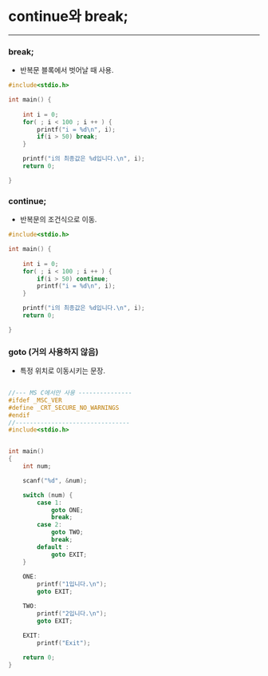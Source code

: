# continue와 break;
---

### break; 
  
 - 반복문 블록에서 벗어날 때 사용.
 
 ```c 
 #include<stdio.h>

 int main() {
    
     int i = 0; 
     for( ; i < 100 ; i ++ ) {
         printf("i = %d\n", i);
         if(i > 50) break; 
     }

     printf("i의 최종값은 %d입니다.\n", i);
     return 0;

 }
 ``` 

### continue;

  - 반복문의 조건식으로 이동. 

 ```c 
 #include<stdio.h>

 int main() {
    
     int i = 0; 
     for( ; i < 100 ; i ++ ) {
         if(i > 50) continue; 
         printf("i = %d\n", i);
     }

     printf("i의 최종값은 %d입니다.\n", i);
     return 0;

 }
 ``` 
 

### goto (거의 사용하지 않음)

  - 특정 위치로 이동시키는 문장. 
  
```c

//--- MS C에서만 사용 ---------------
#ifdef _MSC_VER
#define _CRT_SECURE_NO_WARNINGS
#endif 
//--------------------------------
#include<stdio.h>


int main()
{
    int num;

    scanf("%d", &num);

    switch (num) {
        case 1: 
            goto ONE; 
            break;
        case 2: 
            goto TWO; 
            break;
        default : 
            goto EXIT;
    }
    
    ONE:
        printf("1입니다.\n");
        goto EXIT;

    TWO:
        printf("2입니다.\n");
        goto EXIT;

    EXIT:
        printf("Exit");
    
    return 0;
}
```